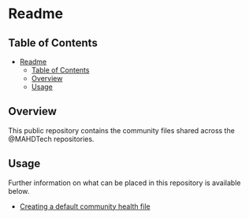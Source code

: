# Readme

## Table of Contents

<!-- TOC -->

- [Readme](#readme)
  - [Table of Contents](#table-of-contents)
  - [Overview](#overview)
  - [Usage](#usage)

<!-- /TOC -->

## Overview

This public repository contains the community files shared across the @MAHDTech repositories.

## Usage

Further information on what can be placed in this repository is available below.

- [Creating a default community health file](https://help.github.com/en/github/building-a-strong-community/creating-a-default-community-health-file)

